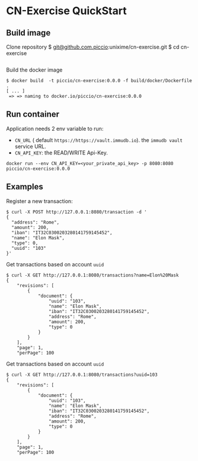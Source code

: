 # CN-Exercise QuickStart


## Build image

Clone repository
$ git@github.com.piccio:unixime/cn-exercise.git
$ cd cn-exercise
```shell

```
Build the docker image

```shell
$ docker build  -t piccio/cn-exercise:0.0.0 -f build/docker/Dockerfile .
[ ... ]
 => => naming to docker.io/piccio/cn-exercise:0.0.0
```

## Run container

Application needs 2 env variable to run:
* `CN_URL` ( default `https://https://vault.immudb.io`). the `immudb vault` service URL.
* `CN_API_KEY`: the READ/WRITE Api-Key.

```shell
docker run --env CN_API_KEY=<your_private_api_key> -p 8080:8080 piccio/cn-exercise:0.0.0

```

## Examples

Register a new transaction:

```shell
$ curl -X POST http://127.0.0.1:8080/transaction -d '
{
  "address": "Rome",
  "amount": 200,
  "iban": "IT32C0300203280141759145452",
  "name": "Elon Mask",
  "type": 0,
  "uuid": "103"
}'

```

Get transactions based on account `uuid`

```shell
$ curl -X GET http://127.0.0.1:8080/transactions?name=Elon%20Mask
{
    "revisions": [
        {
            "document": {
                "uuid": "103",
                "name": "Elon Mask",
                "iban": "IT32C0300203280141759145452",
                "address": "Rome",
                "amount": 200,
                "type": 0
            }
        }
    ],
    "page": 1,
    "perPage": 100
```

Get transactions based on account `uuid`

```shell
$ curl -X GET http://127.0.0.1:8080/transactions?uuid=103
{
    "revisions": [
        {
            "document": {
                "uuid": "103",
                "name": "Elon Mask",
                "iban": "IT32C0300203280141759145452",
                "address": "Rome",
                "amount": 200,
                "type": 0
            }
        }
    ],
    "page": 1,
    "perPage": 100
```